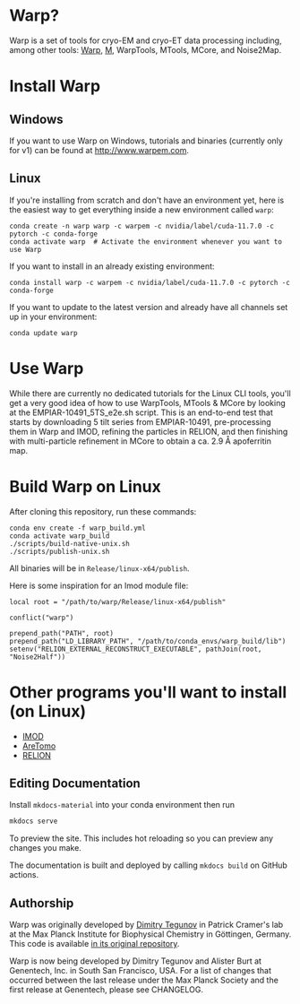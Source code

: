# Warp?

Warp is a set of tools for cryo-EM and cryo-ET data processing including, among other tools: [Warp](https://doi.org/10.1038/s41592-019-0580-y), [M](https://doi.org/10.1038/s41592-020-01054-7), WarpTools, MTools, MCore, and Noise2Map.

# Install Warp

## Windows

If you want to use Warp on Windows, tutorials and binaries (currently only for v1) can be found at http://www.warpem.com.

## Linux

If you're installing from scratch and don't have an environment yet, here is the easiest way to get everything inside a new environment called `warp`:
```
conda create -n warp warp -c warpem -c nvidia/label/cuda-11.7.0 -c pytorch -c conda-forge
conda activate warp  # Activate the environment whenever you want to use Warp
```

If you want to install in an already existing environment:
```
conda install warp -c warpem -c nvidia/label/cuda-11.7.0 -c pytorch -c conda-forge
```

If you want to update to the latest version and already have all channels set up in your environment:
```
conda update warp
```

# Use Warp

While there are currently no dedicated tutorials for the Linux CLI tools, you'll get a very good idea of how to use WarpTools, MTools & MCore by looking at the EMPIAR-10491_5TS_e2e.sh script. This is an end-to-end test that starts by downloading 5 tilt series from EMPIAR-10491, pre-processing them in Warp and IMOD, refining the particles in RELION, and then finishing with multi-particle refinement in MCore to obtain a ca. 2.9 Å apoferritin map.

# Build Warp on Linux

After cloning this repository, run these commands:
```
conda env create -f warp_build.yml
conda activate warp_build
./scripts/build-native-unix.sh
./scripts/publish-unix.sh
```
All binaries will be in `Release/linux-x64/publish`.

Here is some inspiration for an lmod module file:
```
local root = "/path/to/warp/Release/linux-x64/publish"

conflict("warp")

prepend_path("PATH", root)
prepend_path("LD_LIBRARY_PATH", "/path/to/conda_envs/warp_build/lib")
setenv("RELION_EXTERNAL_RECONSTRUCT_EXECUTABLE", pathJoin(root, "Noise2Half"))
```

# Other programs you'll want to install (on Linux)

- [IMOD](https://bio3d.colorado.edu/imod/)
- [AreTomo](https://github.com/czimaginginstitute/AreTomo2)
- [RELION](https://github.com/3dem/relion)

## Editing Documentation
Install `mkdocs-material` into your conda environment then run

```sh
mkdocs serve
```

To preview the site. This includes hot reloading so you can preview any changes you make.

The documentation is built and deployed by calling `mkdocs build` on GitHub actions.

## Authorship

Warp was originally developed by [Dimitry Tegunov](mailto:tegunov@gmail.com) in Patrick Cramer's lab at the Max Planck Institute for Biophysical Chemistry in Göttingen, Germany. This code is available [in its original repository](https://github.com/cramerlab/warp).

Warp is now being developed by Dimitry Tegunov and Alister Burt at Genentech, Inc. in South San Francisco, USA. For a list of changes that occurred between the last release under the Max Planck Society and the first release at Genentech, please see CHANGELOG.
